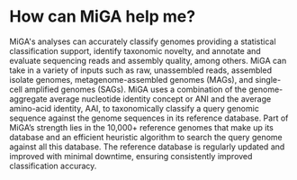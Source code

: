 # How can MiGA help me?

MiGA's analyses can accurately classify genomes providing a statistical
classification support, identify taxonomic novelty, and annotate and evaluate
sequencing reads and assembly quality, among others.
MiGA can take in a variety of inputs such as raw, unassembled reads,
assembled isolate genomes, metagenome-assembled genomes (MAGs),
and single-cell amplified genomes (SAGs).
MiGA uses a combination of the genome-aggregate average nucleotide
identity concept or ANI and the average amino-acid identity, AAI, to
taxonomically classify a query genomic sequence against the genome sequences in
its reference database. Part of MiGA’s strength lies in the 10,000+ reference
genomes that make up its database and an efficient heuristic algorithm to search
the query genome against all this database. The reference database is regularly
updated and improved with minimal downtime, ensuring consistently improved
classification accuracy.

